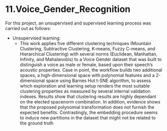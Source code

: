 # 11.Voice_Gender_Recognition

For this project, an unsupervised and supervised learning process was carried out as follows:

- Unsupervised learning: 
  - This work applies five different clustering techniques (Mountain Clustering, Subtractive Clustering, K-means,
  Fuzzy C-means, and Hierarchical Clustering) with several norms
  (Euclidean, Manhattan, Infinity, and Mahalanobis) to a Voice
  Gender dataset that was built to distinguish a voice as male or female, based upon their speech’s acoustic properties. Case in point,
  the workflow builds two additional spaces, a high-dimensional
  space with polynomial features and a 2-dimensional space using
  Barnes Hut t-SNE algorithm, to assess which exploration and
  learning setup renders the most suitable clustering properties
  as measured by several internal validation indexes. Results show
  that clustering results are highly dependant on the elected spacenorm combination. In addition, evidence shows that the proposed
  polynomial transformation does not furnish the expected benefits.
  Contrastingly, the embedding procedure seems to induce new
  partitions in the dataset that might not be related to the ground
  truth
